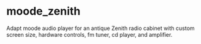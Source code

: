 # moode_zenith
Adapt moode audio player for an antique Zenith radio cabinet with custom screen size, hardware controls, fm tuner, cd player, and amplifier.

